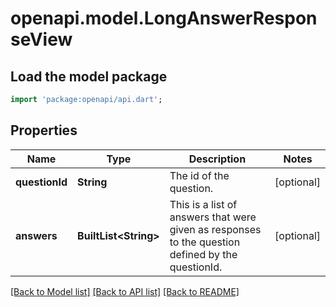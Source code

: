 # openapi.model.LongAnswerResponseView

## Load the model package
```dart
import 'package:openapi/api.dart';
```

## Properties
Name | Type | Description | Notes
------------ | ------------- | ------------- | -------------
**questionId** | **String** | The id of the question. | [optional] 
**answers** | **BuiltList&lt;String&gt;** | This is a list of answers that were given as responses to the question defined by the questionId. | [optional] 

[[Back to Model list]](../README.md#documentation-for-models) [[Back to API list]](../README.md#documentation-for-api-endpoints) [[Back to README]](../README.md)


